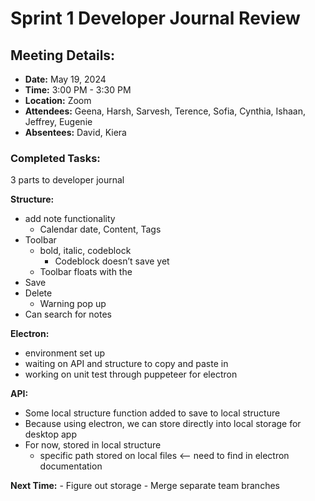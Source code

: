 # Sprint 1 Developer Journal Review

## Meeting Details:

- **Date:** May 19, 2024
- **Time:** 3:00 PM - 3:30 PM
- **Location:** Zoom
- **Attendees:** Geena, Harsh, Sarvesh, Terence, Sofia, Cynthia, Ishaan, Jeffrey, Eugenie
- **Absentees:** David, Kiera

### Completed Tasks:

3 parts to developer journal

**Structure:**

- add note functionality
  - Calendar date, Content, Tags
- Toolbar
  - bold, italic, codeblock
    - Codeblock doesn’t save yet
  - Toolbar floats with the
- Save
- Delete
  - Warning pop up
- Can search for notes

**Electron:**

- environment set up
- waiting on API and structure to copy and paste in
- working on unit test through puppeteer for electron

**API:**

- Some local structure function added to save to local structure
- Because using electron, we can store directly into local storage for desktop app
- For now, stored in local structure
  - specific path stored on local files <— need to find in electron documentation

**Next Time:** - Figure out storage - Merge separate team branches
